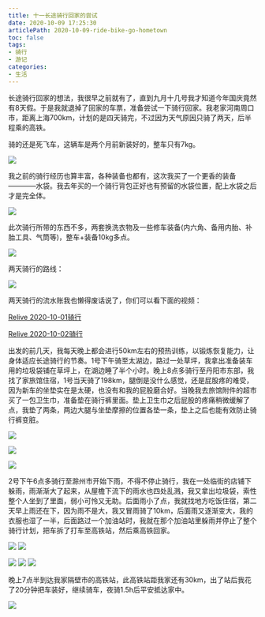 ```yaml
---
title: 十一长途骑行回家的尝试
date: 2020-10-09 17:25:30
articlePath: 2020-10-09-ride-bike-go-hometown
toc: false
tags: 
- 骑行
- 游记
categories:
- 生活 
---
```


长途骑行回家的想法，我很早之前就有了，直到九月十几号我才知道今年国庆竟然有8天假。于是我就退掉了回家的车票，准备尝试一下骑行回家。我老家河南周口市，距离上海700km，计划的是四天骑完，不过因为天气原因只骑了两天，后半程乘的高铁。

骑的还是死飞车，这辆车是两个月前新装好的，整车只有7kg。

[![](https://s1.ax1x.com/2020/10/09/0rdyAH.md.jpg)](https://imgchr.com/i/0rdyAH)

我之前的骑行经历也算丰富，各种装备也都有，这次我买了一个更香的装备————水袋。我去年买的一个骑行背包正好也有预留的水袋位置，配上水袋之后才是完全体。

[![](https://s1.ax1x.com/2020/10/09/0raztA.md.jpg)](https://imgchr.com/i/0raztA)

此次骑行所带的东西不多，两套换洗衣物及一些修车装备(内六角、备用内胎、补胎工具、气筒等)，整车+装备10kg多点。

[![](https://s1.ax1x.com/2020/10/09/0rcShD.md.jpg)](https://imgchr.com/i/0rcShD)

两天骑行的路线：

[![](https://s1.ax1x.com/2020/10/09/0rwLIH.md.png)](https://imgchr.com/i/0rwLIH)

两天骑行的流水账我也懒得废话说了，你们可以看下面的视频：

[Relive 2020-10-01骑行](https://www.relive.cc/view/vMv8V4mxJN6)

[Relive 2020-10-02骑行](https://www.relive.cc/view/vLqe1mB88dq)



出发的前几天，我每天晚上都会进行50km左右的预热训练，以锻炼恢复能力，让身体适应长途骑行的节奏。1号下午骑至太湖边，路过一处草坪，我拿出准备装车用的垃圾袋铺在草坪上，在湖边睡了半个小时。晚上8点多骑行至丹阳市东部，我找了家旅馆住宿，1号当天骑了198km，腿倒是没什么感觉，还是屁股疼的难受，因为新车的坐垫实在是太硬，也没有和我的屁股磨合好。当晚我去旅馆附件的超市买了一包卫生巾，准备垫在骑行裤里面。垫上卫生巾之后屁股的疼痛稍微缓解了点，我垫了两条，两边大腿与坐垫摩擦的位置各垫一条，垫上之后也能有效防止骑行裤变脏。

[![](https://s1.ax1x.com/2020/10/09/0r53kR.md.jpg)](https://imgchr.com/i/0r53kR)

[![](https://s1.ax1x.com/2020/10/09/0rghJU.md.jpg)](https://imgchr.com/i/0rghJU)

[![](https://s1.ax1x.com/2020/10/09/0rc4KA.md.jpg)](https://imgchr.com/i/0rc4KA)

2号下午6点多骑行至滁州市开始下雨，不得不停止骑行，我在一处临街的店铺下躲雨，雨渐渐大了起来，从屋檐下流下的雨水也四处乱溅，我又拿出垃圾袋，索性整个人坐到了里面，弱小可怜又无助。后面雨小了点，我就找地方吃饭住宿，第二天早上雨还在下，因为雨不是大，我又冒雨骑了10km，后面雨又逐渐变大，我的衣服也湿了一半，后面路过一个加油站时，我就在那个加油站里躲雨并停止了整个骑行计划，把车拆了打车至高铁站，然后乘高铁回家。

[![](https://s1.ax1x.com/2020/10/09/0rr5kD.md.jpg)](https://imgchr.com/i/0rr5kD)
[![](https://s1.ax1x.com/2020/10/09/0rs2CQ.md.jpg)](https://imgchr.com/i/0rs2CQ)

[![](https://s1.ax1x.com/2020/10/09/0r66pQ.md.jpg)](https://imgchr.com/i/0r66pQ)
[![](https://s1.ax1x.com/2020/10/09/0r6Dk8.md.jpg)](https://imgchr.com/i/0r6Dk8)
[![](https://s1.ax1x.com/2020/10/09/0r6rtS.md.jpg)](https://imgchr.com/i/0r6rtS)

晚上7点半到达我家隔壁市的高铁站，此高铁站距我家还有30km，出了站后我花了20分钟把车装好，继续骑车，夜骑1.5h后平安抵达家中。

[![](https://s1.ax1x.com/2020/10/09/0rRXxe.md.jpg)](https://imgchr.com/i/0rRXxe)


